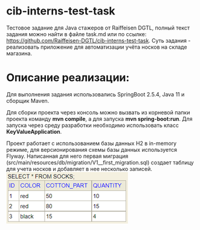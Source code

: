 # cib-interns-test-task
Тестовое задание для Java стажеров от  Raiffeisen DGTL, полный текст задания можно найти в файле task.md или по ссылке: https://github.com/Raiffeisen-DGTL/cib-interns-test-task.
Суть задания - реализовать приложение для автоматизации учёта носков на складе магазина.
# Описание реализации:
Для выполнения задания использовались SpringBoot 2.5.4, Java 11 и сборщик Maven.

Для сборки проекта через консоль можно вызвать из корневой папки проекта команду **mvn compile**, а для запуска **mvn spring-boot:run**. Для запуска через среду разработки необходимо использовать класс **KeyValueApplication**.

Проект работает с использованием базы данных H2 в in-memory режиме, для версионирования схемы базы данных используется Flyway. Написанная для него первая миграция (src/main/resources/db/migration/V1__first_migration.sql) создает таблицу для учета носков и добавляет в нее несколько записей. ![](https://github.com/devkabezrooki/cib-interns-test-task/blob/main/db.png)
